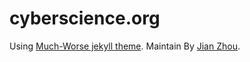 # cyberscience.org

Using [Much-Worse jekyll theme](https://github.com/gchauras/much-worse-jekyll-theme).
Maintain By [Jian Zhou](https://github.com/janzhou).
